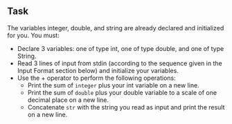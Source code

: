 ## Task

The variables integer, double, and string are already declared and initialized for you. You must:

- Declare 3 variables: one of type int, one of type double, and one of type String.
- Read 3 lines of input from stdin (according to the sequence given in the Input Format section below) and initialize your  variables.
- Use the + operator to perform the following operations:
    - Print the sum of `integer` plus your int variable on a new line.
    - Print the sum of `double` plus your double variable to a scale of one decimal place on a new line.
    - Concatenate `str` with the string you read as input and print the result on a new line.
